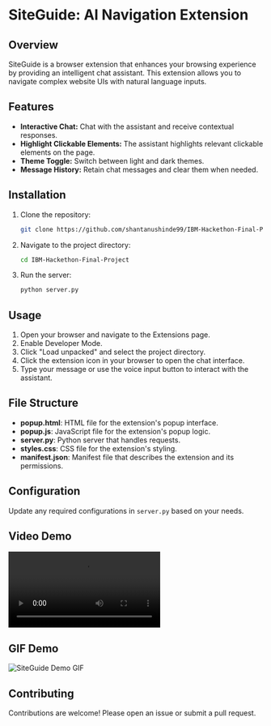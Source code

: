 # SiteGuide: AI Navigation Extension

## Overview
SiteGuide is a browser extension that enhances your browsing experience by providing an intelligent chat assistant. This extension allows you to navigate complex website UIs with natural language inputs.

## Features
- **Interactive Chat:** Chat with the assistant and receive contextual responses.
- **Highlight Clickable Elements:** The assistant highlights relevant clickable elements on the page.
- **Theme Toggle:** Switch between light and dark themes.
- **Message History:** Retain chat messages and clear them when needed.

## Installation
1. Clone the repository:

    ```bash
    git clone https://github.com/shantanushinde99/IBM-Hackethon-Final-Project
    ```

2. Navigate to the project directory:

    ```bash
    cd IBM-Hackethon-Final-Project
    ```

3. Run the server:

    ```bash
    python server.py
    ```

## Usage
1. Open your browser and navigate to the Extensions page.
2. Enable Developer Mode.
3. Click "Load unpacked" and select the project directory.
4. Click the extension icon in your browser to open the chat interface.
5. Type your message or use the voice input button to interact with the assistant.

## File Structure
- **popup.html**: HTML file for the extension's popup interface.
- **popup.js**: JavaScript file for the extension's popup logic.
- **server.py**: Python server that handles requests.
- **styles.css**: CSS file for the extension's styling.
- **manifest.json**: Manifest file that describes the extension and its permissions.

## Configuration
Update any required configurations in `server.py` based on your needs.

## Video Demo
![SiteGuide Demo Video](2025-01-23%2015-00-06%20(online-video-cutter.com).mp4)

## GIF Demo
![SiteGuide Demo GIF](2025-01-23%2015-00-06%20(online-video-cutter.com).gif)

## Contributing
Contributions are welcome! Please open an issue or submit a pull request.


